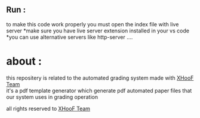 ## Run :
to make this code work properly you must open the index file with live server
*make sure you have live server extension installed in your vs code 
*you can use alternative servers like http-server ....

# about  :
this repositery is related to the automated grading system made with   <a href="https://ahedsulieman.w3spaces.com">XHooF Team</a> 
<br>
it's a pdf template generator which generate pdf automated paper files that our system uses in grading operation

all rights reserved to  <a href="https://ahedsulieman.w3spaces.com">XHooF Team</a>  


